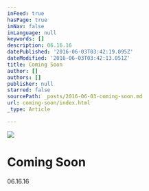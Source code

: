 ```yaml
---
inFeed: true
hasPage: true
inNav: false
inLanguage: null
keywords: []
description: 06.16.16
datePublished: '2016-06-03T03:42:19.095Z'
dateModified: '2016-06-03T03:42:13.051Z'
title: Coming Soon
author: []
authors: []
publisher: null
starred: false
sourcePath: _posts/2016-06-03-coming-soon.md
url: coming-soon/index.html
_type: Article

---
```

![](https://the-grid-user-content.s3-us-west-2.amazonaws.com/5bfdcfa4-cf53-474e-8d7b-56dde5742f73.jpg)

# Coming Soon

06.16.16
